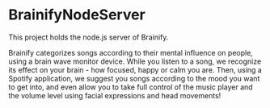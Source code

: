 BrainifyNodeServer
==================

This project holds the node.js server of Brainify.

Brainify categorizes songs according to their mental influence on people, using a brain wave monitor device. 
While you listen to a song, we recognize its effect on your brain - how focused, happy or calm you are. 
Then, using a Spotify application, we suggest you songs according to the mood you want to get into, and even allow you to take full control of the music player and the volume level using facial expressions and head movements!
